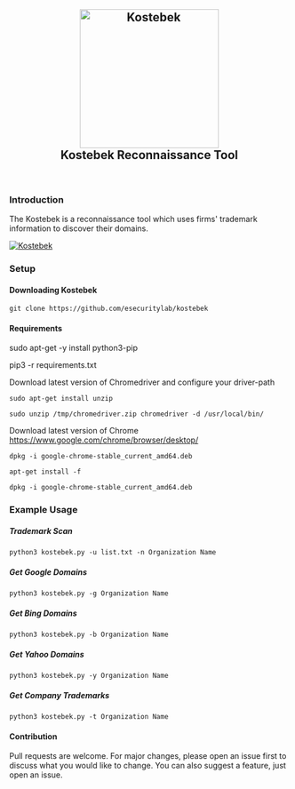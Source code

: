 
<h2 align="center">
<img src="https://i.ibb.co/YXHMbkM/logo.jpg"  width=250 height=250 alt="Kostebek">
<br>Kostebek Reconnaissance Tool
</h2>
<br>  

### Introduction

The Kostebek is a reconnaissance tool which uses firms' trademark information to discover their domains.

[![Kostebek](https://img.youtube.com/vi/OR4YzrgNNcE/0.jpg)](https://www.youtube.com/watch?v=OR4YzrgNNcE)

### Setup

#### Downloading Kostebek
`git clone https://github.com/esecuritylab/kostebek`

#### Requirements

sudo apt-get -y install python3-pip

pip3 -r requirements.txt 

Download latest version of Chromedriver and configure your driver-path

```sudo apt-get install unzip```

```sudo unzip /tmp/chromedriver.zip chromedriver -d /usr/local/bin/```


Download latest version of Chrome
https://www.google.com/chrome/browser/desktop/

```dpkg -i google-chrome-stable_current_amd64.deb```

```apt-get install -f```

```dpkg -i google-chrome-stable_current_amd64.deb```


### Example Usage

##### Trademark Scan 

```
python3 kostebek.py -u list.txt -n Organization Name
```
##### Get Google Domains
```
python3 kostebek.py -g Organization Name 
```
##### Get Bing Domains
```
python3 kostebek.py -b Organization Name 
```
##### Get Yahoo Domains
```
python3 kostebek.py -y Organization Name 
```
##### Get Company Trademarks
```
python3 kostebek.py -t Organization Name
```

#### Contribution
Pull requests are welcome. For major changes, please open an issue first to discuss what you would like to change. You can also suggest a feature, just open an issue.

